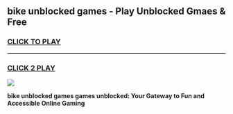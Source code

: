 
## bike unblocked games - Play Unblocked Gmaes & Free
<h3>
<a href="https://premium.freeplayer.one?title=bike_unblocked_games&ref=19F">CLICK TO PLAY</a></h3>
<hr>

<h3>
<a href="https://premium.freeplayer.one?title=bike_unblocked_games&ref=19F">CLICK 2 PLAY</a>
  
</h3>

<a href="https://premium.freeplayer.one?title=bike_unblocked_games&ref=19F/"><img src="https://clearcache.store/games.png"></a>


**bike unblocked games games unblocked: Your Gateway to Fun and Accessible Online Gaming**
